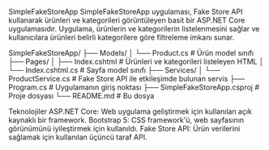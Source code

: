 SimpleFakeStoreApp
SimpleFakeStoreApp uygulaması, Fake Store API kullanarak ürünleri ve kategorileri görüntüleyen basit bir ASP.NET Core uygulamasıdır. Uygulama, ürünlerin ve kategorilerin listelenmesini sağlar ve kullanıcılara ürünleri belirli kategorilere göre filtreleme imkanı sunar.

SimpleFakeStoreApp/
├── Models/
│   └── Product.cs           # Ürün model sınıfı
├── Pages/
│   ├── Index.cshtml          # Ürünleri ve kategorileri listeleyen HTML
│   └── Index.cshtml.cs       # Sayfa model sınıfı
├── Services/
│   └── ProductService.cs     # Fake Store API ile etkileşimde bulunan servis
├── Program.cs                # Uygulamanın giriş noktası
├── SimpleFakeStoreApp.csproj # Proje dosyası
└── README.md                 # Bu dosya

Teknolojiler
ASP.NET Core: Web uygulama geliştirmek için kullanılan açık kaynaklı bir framework.
Bootstrap 5: CSS framework'ü, web sayfasının görünümünü iyileştirmek için kullanıldı.
Fake Store API: Ürün verilerini sağlamak için kullanılan üçüncü taraf API.